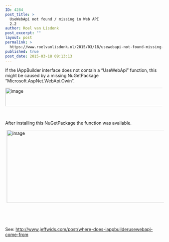 ```yaml
---
ID: 4284
post_title: >
  UseWebApi not found / missing in Web API
  2.2
author: Roel van Lisdonk
post_excerpt: ""
layout: post
permalink: >
  https://www.roelvanlisdonk.nl/2015/03/18/usewebapi-not-found-missing-in-web-api-2-2/
published: true
post_date: 2015-03-18 09:13:13
---
```

<p>If the IAppBuilder interface does not contain a “UseWebApi” function, this might be caused by a missing NuGetPackage “Microsoft.AspNet.WebApi.Owin”.   <br /></p>  <p><a href="http://www.roelvanlisdonk.nl/wp-content/uploads/2015/03/image.png" rel="lightbox"><img title="image" style="border-top: 0px; border-right: 0px; background-image: none; border-bottom: 0px; padding-top: 0px; padding-left: 0px; border-left: 0px; margin: 0px; display: inline; padding-right: 0px" border="0" alt="image" src="http://www.roelvanlisdonk.nl/wp-content/uploads/2015/03/image_thumb.png" width="580" height="59" /></a></p>  <p>&#160;</p>  <p>After installing this NuGetPackage the function was available.</p>  <p><a href="http://www.roelvanlisdonk.nl/wp-content/uploads/2015/03/image1.png" rel="lightbox"><img title="image" style="border-top: 0px; border-right: 0px; background-image: none; border-bottom: 0px; padding-top: 0px; padding-left: 0px; border-left: 0px; margin: 0px 5px; display: inline; padding-right: 0px" border="0" alt="image" src="http://www.roelvanlisdonk.nl/wp-content/uploads/2015/03/image_thumb1.png" width="580" height="234" /></a></p>  <p>&#160;</p>  <p>&#160;</p>  <p>See: <a title="http://www.jeffwids.com/post/where-does-iappbuilderusewebapi-come-from" href="http://www.jeffwids.com/post/where-does-iappbuilderusewebapi-come-from">http://www.jeffwids.com/post/where-does-iappbuilderusewebapi-come-from</a></p>